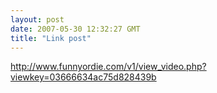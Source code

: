 ```yaml
---
layout: post
date: 2007-05-30 12:32:27 GMT
title: "Link post"
---
```

<http://www.funnyordie.com/v1/view_video.php?viewkey=03666634ac75d828439b>

